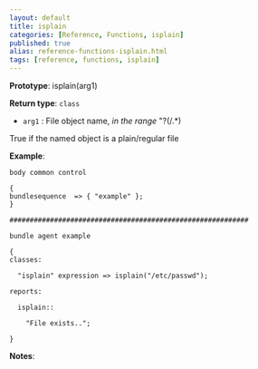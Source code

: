 ```yaml
---
layout: default
title: isplain
categories: [Reference, Functions, isplain]
published: true
alias: reference-functions-isplain.html
tags: [reference, functions, isplain]
---
```


**Prototype**: isplain(arg1) 

**Return type**: `class`

* `arg1` : File object name, *in the range* "?(/.\*)   

True if the named object is a plain/regular file

**Example**:

```cf3
body common control

{
bundlesequence  => { "example" };
}

###########################################################

bundle agent example

{     
classes:

  "isplain" expression => isplain("/etc/passwd");

reports:

  isplain::

    "File exists..";

}
```

**Notes**:  
   
